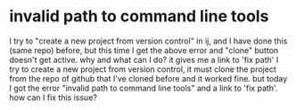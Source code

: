 
# invalid path to command line tools

I try to "create a new project from version control" in ij, and I have done this (same repo) before, but this time I get the above error and "clone" button doesn't get active. why and what can I do? it gives me a link to 'fix path'
I try to create a new project from version control, it must clone the project from the repo of github that I've cloned before and it worked fine. but today I got the error "invalid path to command line tools" and a link to 'fix path'. how can I fix this issue?

        
